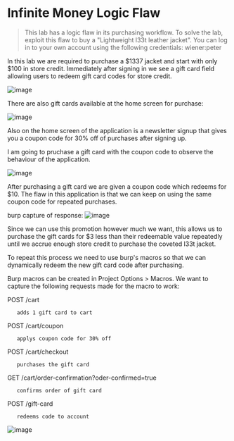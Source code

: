 # Infinite Money Logic Flaw

>  This lab has a logic flaw in its purchasing workflow. To solve the lab, exploit this flaw to buy a "Lightweight l33t leather jacket".
>  You can log in to your own account using the following credentials: wiener:peter 

In this lab we are required to purchase a $1337 jacket and start with only $100 in store credit. Immediately after signing in we see a gift card field allowing users to redeem gift card codes for store credit. 

![image](https://user-images.githubusercontent.com/79766677/200416956-00e91e2d-cbbd-460e-a7d0-b9746161b9cc.png)

There are also gift cards available at the home screen for purchase:

![image](https://user-images.githubusercontent.com/79766677/200417155-2b3d9ad4-820c-4505-9667-c8b9f34b7562.png)

Also on the home screen of the application is a newsletter signup that gives you a coupon code for 30% off of purchases after signing up. 

I am going to pruchase a gift card with the coupon code to observe the behaviour of the application.

![image](https://user-images.githubusercontent.com/79766677/200417886-77dd6208-82c2-4658-8b65-0fa62ad7b9b3.png)

After purchasing a gift card we are given a coupon code which redeems for $10. The flaw in this application is that we can keep on using the same coupon code for repeated purchases.

burp capture of response:
![image](https://user-images.githubusercontent.com/79766677/200418424-bd6e2b96-5fa3-4f66-8ca7-b26f7dde9776.png)


Since we can use this promotion however much we want, this allows us to purchase the gift cards for $3 less than their redeemable value repeatedly until we accrue enough store credit to purchase the coveted l33t jacket.

To repeat this process we need to use burp's macros so that we can dynamically redeem the new gift card code after purchasing.

Burp macros can be created in Project Options > Macros. We want to capture the following requests made for the macro to work:

  POST /cart
  
       adds 1 gift card to cart
  POST /cart/coupon
      
       applys coupon code for 30% off
  POST /cart/checkout 
      
       purchases the gift card
  GET /cart/order-confirmation?oder-confirmed=true
      
       confirms order of gift card
  POST /gift-card
      
       redeems code to account

![image](https://user-images.githubusercontent.com/79766677/200419340-10bf38bb-f82d-4e8c-8e2c-c717288943eb.png)
